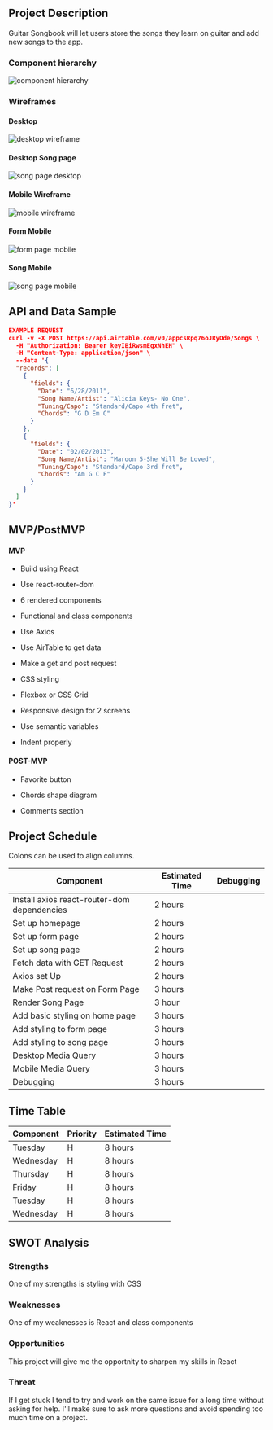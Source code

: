 <!-- CODENAME: BANANA -->
## Project Description

Guitar Songbook will let users store the songs they learn on guitar and add new songs to the app.

### Component hierarchy

![component hierarchy](https://i.ibb.co/gWPq04X/hierarchy.png)

### Wireframes
 
#### Desktop 

![desktop wireframe](/images/desktop.png)

#### Desktop Song page 

![song page desktop](/images/song-page-desktop.png)

#### Mobile Wireframe

![mobile wireframe](/images/guitar-mobile-wireframe-png.png)

#### Form Mobile

![form page mobile](/images/guitar-mobile-wireframe-png.png)
#### Song Mobile

![song page mobile](/images/song-page-mobile.png)

## API and Data Sample

 

```json
EXAMPLE REQUEST
curl -v -X POST https://api.airtable.com/v0/appcsRpq76oJRyOde/Songs \
  -H "Authorization: Bearer keyIBiRwsmEgxNhEH" \
  -H "Content-Type: application/json" \
  --data '{
  "records": [
    {
      "fields": {
        "Date": "6/28/2011",
        "Song Name/Artist": "Alicia Keys- No One",
        "Tuning/Capo": "Standard/Capo 4th fret",
        "Chords": "G D Em C"
      }
    },
    {
      "fields": {
        "Date": "02/02/2013",
        "Song Name/Artist": "Maroon 5-She Will Be Loved",
        "Tuning/Capo": "Standard/Capo 3rd fret",
        "Chords": "Am G C F"
      }
    }
  ]
}'

```

## MVP/PostMVP

#### MVP
- Build using React

- Use react-router-dom

- 6 rendered components

- Functional and class components 

- Use Axios

- Use AirTable to get data 

- Make a get and post request

- CSS styling

- Flexbox or CSS Grid

- Responsive design for 2 screens

- Use semantic variables

- Indent properly


#### POST-MVP
- Favorite button

- Chords shape diagram

- Comments section

 

## Project Schedule

Colons can be used to align columns.

Component  | Estimated Time | Debugging | 
 --- | --- | --- | 
 Install axios react-router-dom dependencies| 2 hours
 Set up homepage| 2 hours
 Set up form page | 2 hours
 Set up song page | 2 hours
 Fetch data with GET Request | 2 hours
 Axios set Up | 2 hours
 Make Post request on Form Page | 3 hours
 Render Song Page | 3 hour
 Add basic styling on home page | 3 hours
 Add styling to form page| 3 hours
 Add styling to song page | 3 hours
 Desktop Media Query | 3 hours
 Mobile Media Query | 3 hours
 Debugging | 3 hours

## Time Table

| Component | Priority | Estimated Time |  
| ---| --- | ---- |
| Tuesday | H | 8 hours
| Wednesday | H | 8 hours 
| Thursday | H | 8 hours
| Friday | H | 8 hours
| Tuesday | H | 8 hours
|Wednesday | H | 8 hours
  
## SWOT Analysis

### Strengths
One of my strengths is styling with CSS

### Weaknesses
One of my weaknesses is React and class components

### Opportunities
This project will give me the opportnity to sharpen my skills in React 

### Threat
If I get stuck I tend to try and work on the same issue for a long time without asking for help. I'll make sure to ask more questions and avoid spending too much time on a project.